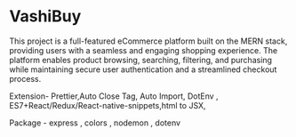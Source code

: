 # VashiBuy
This project is a full-featured eCommerce platform built on the MERN stack, providing users with a seamless and engaging shopping experience. The platform enables product browsing, searching, filtering, and purchasing while maintaining secure user authentication and a streamlined checkout process.

Extension- Prettier,Auto Close Tag, Auto Import, DotEnv , ES7+React/Redux/React-native-snippets,html to JSX,

Package - express , colors , nodemon  , dotenv 
